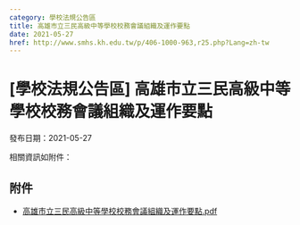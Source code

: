 ```yaml
---
category: 學校法規公告區
title: 高雄市立三民高級中等學校校務會議組織及運作要點
date: 2021-05-27
href: http://www.smhs.kh.edu.tw/p/406-1000-963,r25.php?Lang=zh-tw
---
```


# [學校法規公告區] 高雄市立三民高級中等學校校務會議組織及運作要點
發布日期：2021-05-27

<div><div></div><div>相關資訊如附件：</div></div>

## 附件
- [高雄市立三民高級中等學校校務會議組織及運作要點.pdf](https://www.smhs.kh.edu.tw/var/file/0/1000/attach/90/pta_435_446012_83928.pdf)

